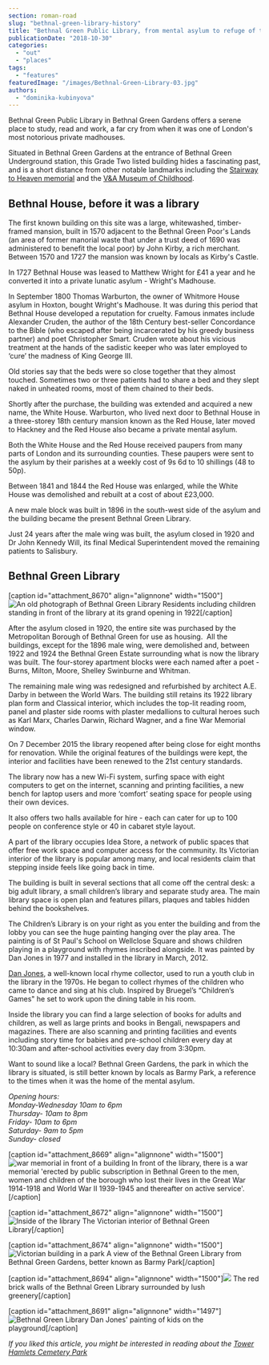 ```yaml
---
section: roman-road
slug: "bethnal-green-library-history"
title: "Bethnal Green Public Library, from mental asylum to refuge of the arts"
publicationDate: "2018-10-30"
categories: 
  - "out"
  - "places"
tags: 
  - "features"
featuredImage: "/images/Bethnal-Green-Library-03.jpg"
authors: 
  - "dominika-kubinyova"
---
```


Bethnal Green Public Library in Bethnal Green Gardens offers a serene place to study, read and work, a far cry from when it was one of London's most notorious private madhouses.

Situated in Bethnal Green Gardens at the entrance of Bethnal Green Underground station, this Grade Two listed building hides a fascinating past, and is a short distance from other notable landmarks including the [Stairway to Heaven memorial](https://romanroadlondon.com/stairway-heaven-wins-riba-award/) and the [V&A Museum of Childhood](https://romanroadlondon.com/bethnal-green-v-a-museum-of-childhood-history/).

## Bethnal House, before it was a library

The first known building on this site was a large, whitewashed, timber-framed mansion, built in 1570 adjacent to the Bethnal Green Poor's Lands (an area of former manorial waste that under a trust deed of 1690 was administered to benefit the local poor) by John Kirby, a rich merchant. Between 1570 and 1727 the mansion was known by locals as Kirby's Castle.

In 1727 Bethnal House was leased to Matthew Wright for £41 a year and he converted it into a private lunatic asylum - Wright's Madhouse.

In September 1800 Thomas Warburton, the owner of Whitmore House asylum in Hoxton, bought Wright's Madhouse. It was during this period that Bethnal House developed a reputation for cruelty. Famous inmates include Alexander Cruden, the author of the 18th Century best-seller Concordance to the Bible (who escaped after being incarcerated by his greedy business partner) and poet Christopher Smart. Cruden wrote about his vicious treatment at the hands of the sadistic keeper who was later employed to ‘cure’ the madness of King George III.

Old stories say that the beds were so close together that they almost touched. Sometimes two or three patients had to share a bed and they slept naked in unheated rooms, most of them chained to their beds.

Shortly after the purchase, the building was extended and acquired a new name, the White House. Warburton, who lived next door to Bethnal House in a three-storey 18th century mansion known as the Red House, later moved to Hackney and the Red House also became a private mental asylum.

Both the White House and the Red House received paupers from many parts of London and its surrounding counties. These paupers were sent to the asylum by their parishes at a weekly cost of 9s 6d to 10 shillings (48 to 50p).

Between 1841 and 1844 the Red House was enlarged, while the White House was demolished and rebuilt at a cost of about £23,000.

A new male block was built in 1896 in the south-west side of the asylum and the building became the present Bethnal Green Library.

Just 24 years after the male wing was built, the asylum closed in 1920 and Dr John Kennedy Will, its final Medical Superintendent moved the remaining patients to Salisbury.

## Bethnal Green Library

\[caption id="attachment\_8670" align="alignnone" width="1500"\]![An old photograph of Bethnal Green Library](/images/Bethnal-Green-Library-04.jpg) Residents including children standing in front of the library at its grand opening in 1922\[/caption\]

After the asylum closed in 1920, the entire site was purchased by the Metropolitan Borough of Bethnal Green for use as housing.  All the buildings, except for the 1896 male wing, were demolished and, between 1922 and 1924 the Bethnal Green Estate surrounding what is now the library was built. The four-storey apartment blocks were each named after a poet - Burns, Milton, Moore, Shelley Swinburne and Whitman.

The remaining male wing was redesigned and refurbished by architect A.E. Darby in between the World Wars. The building still retains its 1922 library plan form and Classical interior, which includes the top-lit reading room, panel and plaster side rooms with plaster medallions to cultural heroes such as Karl Marx, Charles Darwin, Richard Wagner, and a fine War Memorial window.

On 7 December 2015 the library reopened after being close for eight months for renovation. While the original features of the buildings were kept, the interior and facilities have been renewed to the 21st century standards.

The library now has a new Wi-Fi system, surfing space with eight computers to get on the internet, scanning and printing facilities, a new bench for laptop users and more ‘comfort’ seating space for people using their own devices.

It also offers two halls available for hire - each can cater for up to 100 people on conference style or 40 in cabaret style layout.

A part of the library occupies Idea Store, a network of public spaces that offer free work space and computer access for the community. Its Victorian interior of the library is popular among many, and local residents claim that stepping inside feels like going back in time.

The building is built in several sections that all come off the central desk: a big adult library, a small children’s library and separate study area. The main library space is open plan and features pillars, plaques and tables hidden behind the bookshelves.

The Children’s Library is on your right as you enter the building and from the lobby you can see the huge painting hanging over the play area. The painting is of St Paul's School on Wellclose Square and shows children playing in a playground with rhymes inscribed alongside. It was painted by Dan Jones in 1977 and installed in the library in March, 2012.

[Dan Jones](https://romanroadlondon.com/dan-jones-exhibition/), a well-known local rhyme collector, used to run a youth club in the library in the 1970s. He began to collect rhymes of the children who came to dance and sing at his club. Inspired by Bruegel’s “Children’s Games" he set to work upon the dining table in his room.

Inside the library you can find a large selection of books for adults and children, as well as large prints and books in Bengali, newspapers and magazines. There are also scanning and printing facilities and events including story time for babies and pre-school children every day at 10:30am and after-school activities every day from 3:30pm.

Want to sound like a local? Bethnal Green Gardens, the park in which the library is situated, is still better known by locals as Barmy Park, a reference to the times when it was the home of the mental asylum.

_Opening hours:_  
_Monday-Wednesday 10am to 6pm_  
_Thursday- 10am to 8pm_  
_Friday- 10am to 6pm_  
_Saturday- 9am to 5pm_  
_Sunday- closed_

\[caption id="attachment\_8669" align="alignnone" width="1500"\]![war memorial in front of a building](/images/Bethnal-Green-Library-02.jpg) In front of the library, there is a war memorial 'erected by public subscription in Bethnal Green to the men, women and children of the borough who lost their lives in the Great War 1914-1918 and World War II 1939-1945 and thereafter on active service'.\[/caption\]

\[caption id="attachment\_8672" align="alignnone" width="1500"\]![Inside of the library](/images/Bethnal-Green-Library-06.jpg) The Victorian interior of Bethnal Green Library\[/caption\]

\[caption id="attachment\_8674" align="alignnone" width="1500"\]![Victorian building in a park](/images/Bethnal-Green-Library-09.jpg) A view of the Bethnal Green Library from Bethnal Green Gardens, better known as Barmy Park\[/caption\]

\[caption id="attachment\_8694" align="alignnone" width="1500"\]![](/images/Bethnal-Green-Library-01.jpg) The red brick walls of the Bethnal Green Library surrounded by lush greenery\[/caption\]

\[caption id="attachment\_8691" align="alignnone" width="1497"\]![Bethnal Green Library](/images/Dan-Jones-Bethnal-Green-Library-painting.jpg) Dan Jones' painting of kids on the playground\[/caption\]

_If you liked this article, you might be interested in reading about the [Tower Hamlets Cemetery Park](https://romanroadlondon.com/tower-hamlets-cemetery-park-mile-end/)_


